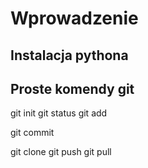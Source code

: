 # Wprowadzenie

## Instalacja pythona

## Proste komendy git

git init
git status
git add

git commit

git clone
git push 
git pull




